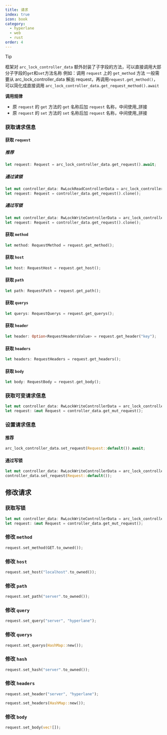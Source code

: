 ```yaml
---
title: 请求
index: true
icon: book
category:
  - hyperlane
  - web
  - rust
order: 4
---
```


> [!tip]
> 框架对 `arc_lock_controller_data` 额外封装了子字段的方法，可以直接调用大部分子字段的`get`和`set`方法名称
> 例如：调用 `request` 上的 `get_method` 方法
> 一般需要从 arc_lock_controller_data 解出 request，再调用`request.get_method()`，
> 可以简化成直接调用 `arc_lock_controller_data.get_request_method().await`
>
> **调用规律**
>
> - 原 `request` 的 `get` 方法的 `get` 名称后加 `request` 名称，中间使用\_拼接
> - 原 `request` 的 `set` 方法的 `set` 名称后加 `request` 名称，中间使用\_拼接

### 获取请求信息

#### 获取 `request`

##### 推荐

```rust
let request: Request = arc_lock_controller_data.get_request().await;
```

##### 通过读锁

```rust
let mut controller_data: RwLockReadControllerData = arc_lock_controller_data.get_read_lock().await;
let request: Request = controller_data.get_request().clone();
```

##### 通过写锁

```rust
let mut controller_data: RwLockWriteControllerData = arc_lock_controller_data.get_write_lock().await;
let request: Request = controller_data.get_request().clone();
```

#### 获取 `method`

```rust
let method: RequestMethod = request.get_method();
```

#### 获取 `host`

```rust
let host: RequestHost = request.get_host();
```

#### 获取 `path`

```rust
let path: RequestPath = request.get_path();
```

#### 获取 `querys`

```rust
let querys: RequestQuerys = request.get_querys();
```

#### 获取 `header`

```rust
let header: Option<RequestHeadersValue> = request.get_header("key");
```

#### 获取 `headers`

```rust
let headers: RequestHeaders = request.get_headers();
```

#### 获取 `body`

```rust
let body: RequestBody = request.get_body();
```

### 获取可变请求信息

```rust
let mut controller_data: RwLockWriteControllerData = arc_lock_controller_data.get_write_lock().await;
let request: &mut Request = controller_data.get_mut_request();
```

### 设置请求信息

#### 推荐

```rust
arc_lock_controller_data.set_request(Request::default()).await;
```

#### 通过写锁

```rust
let mut controller_data: RwLockWriteControllerData = arc_lock_controller_data.get_write_lock().await;
controller_data.set_request(Request::default());
```

## 修改请求

### 获取写锁

```rust
let mut controller_data: RwLockWriteControllerData = arc_lock_controller_data.get_write_lock().await;
let request: &mut Request = controller_data.get_mut_request();
```

### 修改 `method`

```rust
request.set_method(GET.to_owned());
```

### 修改 `host`

```rust
request.set_host("localhost".to_owned());
```

### 修改 `path`

```rust
request.set_path("server".to_owned());
```

### 修改 `query`

```rust
request.set_query("server", "hyperlane");
```

### 修改 `querys`

```rust
request.set_querys(HashMap::new());
```

### 修改 `hash`

```rust
request.set_hash("server".to_owned());
```

### 修改 `headers`

```rust
request.set_header("server", "hyperlane");
```

```rust
request.set_headers(HashMap::new());
```

### 修改 `body`

```rust
request.set_body(vec![]);
```

<Bottom />
